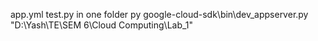app.yml
test.py
in one folder
py google-cloud-sdk\bin\dev_appserver.py "D:\Yash\TE\SEM 6\Cloud Computing\Lab_1"



